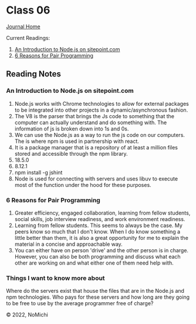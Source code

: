 # Class 06

[Journal Home](README.md)

Current Readings:

1. [An Introduction to Node.js on sitepoint.com](https://www.sitepoint.com/an-introduction-to-node-js/)
2. [6 Reasons for Pair Programming](https://www.codefellows.org/blog/6-reasons-for-pair-programming/)

## Reading Notes

### An Introduction to Node.js on sitepoint.com

1. Node.js works with Chrome technologies to allow for external packages to be integrated into other projects in a dynamic/asynchronous fashion.
2. The V8 is the parser that brings the Js code to something that the computer can actually understand and do something with. The information of js is broken down into 1s and 0s.
3. We can use the Node.js as a way to run the js code on our computers. The is where npm is used in partnership with react.
4. It is a package manager that is a repository of at least a million files stored and accessible through the npm library.
5. 18.5.0
6. 8.12.1
7. npm install -g jshint
8. Node is used for connecting with servers and uses libuv to execute most of the function under the hood for these purposes.

### 6 Reasons for Pair Programming

1. Greater efficiency, engaged collaboration, learning from fellow students, social skills, job interview readiness, and work environment readiness.
2. Learning from fellow students. This seems to always be the case. My peers know so much that I don't know. When I do know something a little better than them, it is also a great opportunity for me to explain the material in a concise and approachable way.
3. You can either have on person 'drive' and the other person is in charge. However, you can also be both programming and discuss what each other are working on and what either one of them need help with.

### Things I want to know more about

Where do the servers exist that house the files that are in the Node.js and npm technologies. Who pays for these servers and how long are they going to be free to use by the average programmer free of charge?

&copy; 2022, NoMichi
